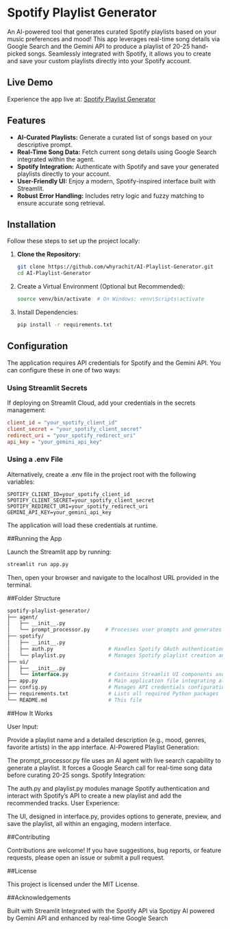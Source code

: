 # Spotify Playlist Generator

An AI-powered tool that generates curated Spotify playlists based on your music preferences and mood! This app leverages real-time song details via Google Search and the Gemini API to produce a playlist of 20-25 hand-picked songs. Seamlessly integrated with Spotify, it allows you to create and save your custom playlists directly into your Spotify account.

## Live Demo

Experience the app live at: [Spotify Playlist Generator](https://spotifyai.streamlit.app)

## Features

- **AI-Curated Playlists:** Generate a curated list of songs based on your descriptive prompt.
- **Real-Time Song Data:** Fetch current song details using Google Search integrated within the agent.
- **Spotify Integration:** Authenticate with Spotify and save your generated playlists directly to your account.
- **User-Friendly UI:** Enjoy a modern, Spotify-inspired interface built with Streamlit.
- **Robust Error Handling:** Includes retry logic and fuzzy matching to ensure accurate song retrieval.

## Installation

Follow these steps to set up the project locally:

1. **Clone the Repository:**

   ```bash
   git clone https://github.com/whyrachit/AI-Playlist-Generator.git
   cd AI-Playlist-Generator
   ```
   
2. Create a Virtual Environment (Optional but Recommended):

   ```bash
   source venv/bin/activate  # On Windows: venv\Scripts\activate
   ```

4. Install Dependencies:

   ```bash
   pip install -r requirements.txt
   ```

## Configuration

The application requires API credentials for Spotify and the Gemini API. You can configure these in one of two ways:

### Using Streamlit Secrets

If deploying on Streamlit Cloud, add your credentials in the secrets management:

```toml
client_id = "your_spotify_client_id"
client_secret = "your_spotify_client_secret"
redirect_uri = "your_spotify_redirect_uri"
api_key = "your_gemini_api_key"
```

### Using a .env File

Alternatively, create a .env file in the project root with the following variables:

```env
SPOTIFY_CLIENT_ID=your_spotify_client_id
SPOTIFY_CLIENT_SECRET=your_spotify_client_secret
SPOTIFY_REDIRECT_URI=your_spotify_redirect_uri
GEMINI_API_KEY=your_gemini_api_key
```

The application will load these credentials at runtime.

##Running the App

Launch the Streamlit app by running:

```bash
streamlit run app.py
```
Then, open your browser and navigate to the localhost URL provided in the terminal.

##Folder Structure

```graphql
spotify-playlist-generator/
├── agent/
│   ├── __init__.py
│   └── prompt_processor.py     # Processes user prompts and generates song recommendations using Gemini API and Google Search
├── spotify/
│   ├── __init__.py
│   ├── auth.py                  # Handles Spotify OAuth authentication and login flow
│   └── playlist.py              # Manages Spotify playlist creation and adding tracks with retry logic
├── ui/
│   ├── __init__.py
│   └── interface.py             # Contains Streamlit UI components and custom CSS for a Spotify-inspired design
├── app.py                       # Main application file integrating all components
├── config.py                    # Manages API credentials configuration and environment setup
├── requirements.txt             # Lists all required Python packages
└── README.md                    # This file
```

##How It Works

User Input:

Provide a playlist name and a detailed description (e.g., mood, genres, favorite artists) in the app interface.
AI-Powered Playlist Generation:

The prompt_processor.py file uses an AI agent with live search capability to generate a playlist. It forces a Google Search call for real-time song data before curating 20-25 songs.
Spotify Integration:

The auth.py and playlist.py modules manage Spotify authentication and interact with Spotify’s API to create a new playlist and add the recommended tracks.
User Experience:

The UI, designed in interface.py, provides options to generate, preview, and save the playlist, all within an engaging, modern interface.

##Contributing

Contributions are welcome! If you have suggestions, bug reports, or feature requests, please open an issue or submit a pull request.

##License

This project is licensed under the MIT License.

##Acknowledgements

Built with Streamlit
Integrated with the Spotify API via Spotipy
AI powered by Gemini API and enhanced by real-time Google Search


